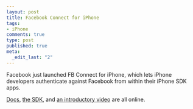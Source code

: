 ```yaml
--- 
layout: post
title: Facebook Connect for iPhone
tags: 
- iPhone
comments: true
type: post
published: true
meta: 
  _edit_last: "2"
---
```

Facebook just launched FB Connect for iPhone, which lets iPhone developers authenticate against Facebook from within their iPhone SDK apps.

<a href="http://wiki.developers.facebook.com/index.php/Facebook_Connect_for_iPhone">Docs</a>, <a href="http://bit.ly/O5vr0">the SDK</a>, and <a href="http://vimeo.com/3616452">an introductory video</a> are all online.
